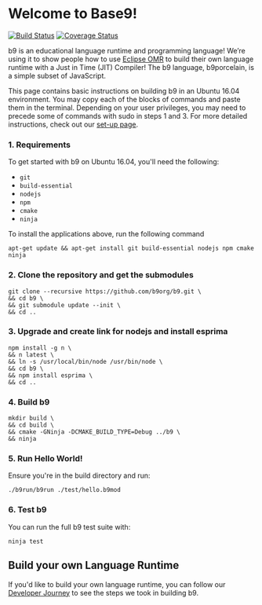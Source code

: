 # Welcome to Base9!

[![Build Status](https://api.travis-ci.org/b9org/b9.svg?branch=master)](https://travis-ci.org/b9org/b9)
[![Coverage Status](https://coveralls.io/repos/github/b9org/b9/badge.svg?branch=master)](https://coveralls.io/github/b9org/b9?branch=master)

b9 is an educational language runtime and programming language! We’re using it to show people how to use
[Eclipse OMR] to build their own language runtime with a Just in Time (JIT) Compiler! The b9 language, b9porcelain, is a simple subset of JavaScript.

[Eclipse OMR]: https://github.com/eclipse/omr

This page contains basic instructions on building b9 in an Ubuntu 16.04 environment.
You may copy each of the blocks of commands and paste them in the terminal.
Depending on your user privileges, you may need to precede some of commands with
sudo in steps 1 and 3. For more detailed instructions, check out our 
[set-up page](./docs/SetupBase9.md).

### 1. Requirements

To get started with b9 on Ubuntu 16.04, you'll need the following:

* `git` 
* `build-essential`
* `nodejs`
* `npm` 
* `cmake` 
* `ninja`

To install the applications above, run the following command
```plaintext
apt-get update && apt-get install git build-essential nodejs npm cmake ninja
```

### 2. Clone the repository and get the submodules

```
git clone --recursive https://github.com/b9org/b9.git \
&& cd b9 \
&& git submodule update --init \
&& cd ..
```

### 3. Upgrade and create link for nodejs and install esprima

```plaintext
npm install -g n \
&& n latest \
&& ln -s /usr/local/bin/node /usr/bin/node \
&& cd b9 \
&& npm install esprima \
&& cd ..
```

### 4. Build b9

```
mkdir build \
&& cd build \
&& cmake -GNinja -DCMAKE_BUILD_TYPE=Debug ../b9 \
&& ninja
```

### 5. Run Hello World!

Ensure you're in the build directory and run:

`./b9run/b9run ./test/hello.b9mod`

### 6. Test b9

You can run the full b9 test suite with:

`ninja test`

## Build your own Language Runtime

If you'd like to build your own language runtime, you can follow our [Developer Journey] to see the steps we took in building b9.

[Developer Journey]: ./docs/DeveloperJourney.md
